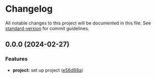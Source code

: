 # Changelog

All notable changes to this project will be documented in this file. See [standard-version](https://github.com/conventional-changelog/standard-version) for commit guidelines.

## 0.0.0 (2024-02-27)


### Features

* **project:** set up project ([e56d88a](https://github.com/mykyta-isikov/my-portfolio/commit/e56d88a610c69e2711f572fea0097740718178a2))
